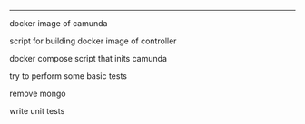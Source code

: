 ---
docker image of camunda

script for building docker image of controller

docker compose script that inits camunda 



try to perform some basic tests

remove mongo

write unit tests
